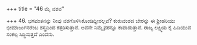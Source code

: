 +++
title = "46 ಮೈ ವಶವ"

+++
46. ಭಗವಂತನನ್ನು ನೀವು ವಶಗೊಳಿಸಿಕೊಂಡಿದ್ದೀರಲ್ಲವೆ? ಕುರುವಂಶದ ಬೇರನ್ನು ಈ ಶ್ರೀಹರಿಯು ಭೀಮಾರ್ಜುನರೆಂಬ ಶಸ್ತ್ರದಿಂದ ಕತ್ತರಿಸುತ್ತಾನೆ. ಅವನೇ ನಿಮ್ಮೈವರನ್ನೂ ಕಾಪಾಡುತ್ತಾನೆ. ರಾಜ್ಯ ಲಕ್ಷ್ಮಿಯ ಕೈ ಹಿಡಿಯುವ ಸಂಕಲ್ಪ ಸಿದ್ಧಿಸುತ್ತದೆ ಎಂದನು.